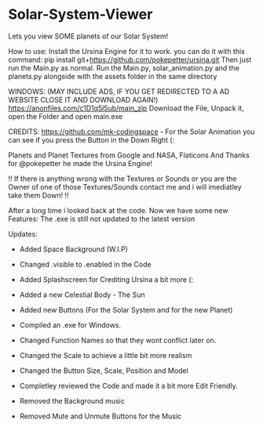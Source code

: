 # Solar-System-Viewer
Lets you view SOME planets of our Solar System!

How to use:
Install the Ursina Engine for it to work. you can do it with this command: pip install git+https://github.com/pokepetter/ursina.git 
Then just run the Main.py as normal.
Run the Main.py, solar_animation.py and the planets.py alongside with the assets folder in the same directory

WINDOWS:
(MAY INCLUDE ADS, IF YOU GET REDIRECTED TO A AD WEBSITE CLOSE IT AND DOWNLOAD AGAIN!)
https://anonfiles.com/c1D1q5l5ub/main_zip
Download the File, Unpack it, open the Folder and open main.exe

CREDITS:
https://github.com/mk-codingspace - For the Solar Animation you can see if you press the Button in the Down Right (:

Planets and Planet Textures from Google and NASA, Flaticons
And Thanks for @pokepetter he made the Ursina Engine!

!! If there is anything wrong with the Textures or Sounds or you are the Owner of one of those Textures/Sounds contact me and i will imediatley take them Down! !!

After a long time i looked back at the code. Now we have some new Features:
The .exe is still not updated to the latest version

Updates:
- Added Space Background (W.I.P)
- Changed .visible to .enabled in the Code
- Added Splashscreen for Crediting Ursina a bit more (:
- Added a new Celestial Body - The Sun
- Added new Buttons (For the Solar System and for the new Planet)
- Compiled an .exe for Windows.

- Changed Function Names so that they wont conflict later on.
- Changed the Scale to achieve a little bit more realism
- Changed the Button Size, Scale, Position and Model
- Completley reviewed the Code and made it a bit more Edit Friendly.

- Removed the Background music
- Removed Mute and Unmute Buttons for the Music
